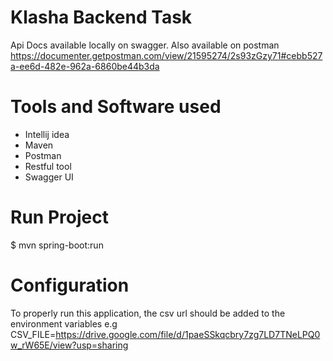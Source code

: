 # Klasha Backend Task
Api Docs available locally on swagger.
Also available on postman https://documenter.getpostman.com/view/21595274/2s93zGzy71#cebb527a-ee6d-482e-962a-6860be44b3da
# Tools and Software used
* Intellij idea
* Maven
* Postman
* Restful tool
* Swagger UI
# Run Project
$ mvn spring-boot:run
# Configuration
To properly run this application, the csv url should be added to the environment variables e.g
CSV_FILE=https://drive.google.com/file/d/1paeSSkqcbry7zg7LD7TNeLPQ0w_rW65E/view?usp=sharing
